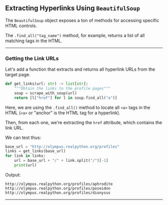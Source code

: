 ## Extracting Hyperlinks Using `BeautifulSoup`

The `BeautifulSoup` object exposes a ton of methods for accessing
specific HTML controls.

The `.find_all("tag_name")` method, for example, returns a list of all
matching tags in the HTML.

---

### Getting the Link URLs

Let's add a function that extracts and returns all hyperlink URLs from 
the target page.

```python
def get_links(url: str) -> list[str]:
    """Obtain the links to the profile pages"""
    soup = scrape_with_soup(url)
    return [l["href"] for l in soup.find_all("a")]
```

Here, we are using the `.find_all()` method to locate all `<a>` tags in
the HTML (`<a>` or "anchor" is the HTML tag for a hyperlink).

Then, from each one, we're extracting the `href` attribute, which 
contains the link URL.

We can test thus:

```python
base_url = "http://olympus.realpython.org/profiles"
links = get_links(base_url)
for link in links:
    url = base_url + "/" + link.split("/")[-1]
    print(url)
```

Output:

```
http://olympus.realpython.org/profiles/aphrodite
http://olympus.realpython.org/profiles/poseidon
http://olympus.realpython.org/profiles/dionysus
```

---
